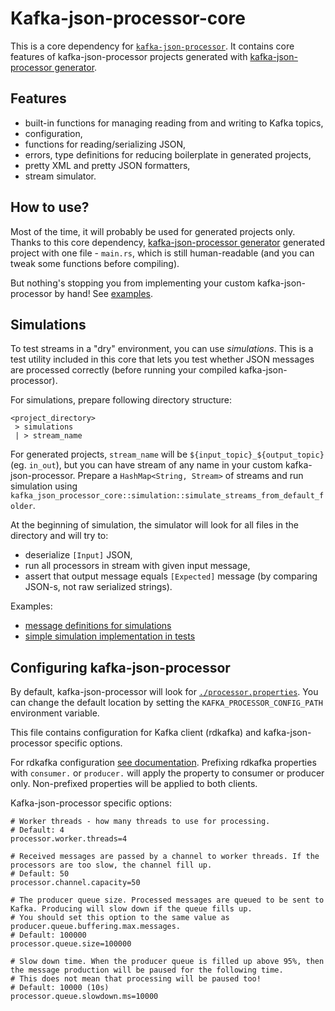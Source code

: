 # Kafka-json-processor-core

This is a core dependency for [`kafka-json-processor`](../README.md). 
It contains core features of kafka-json-processor projects generated with [kafka-json-processor generator](../kjp-generator).

## Features

* built-in functions for managing reading from and writing to Kafka topics,
* configuration,
* functions for reading/serializing JSON,
* errors, type definitions for reducing boilerplate in generated projects,
* pretty XML and pretty JSON formatters,
* stream simulator.

## How to use?

Most of the time, it will probably be used for generated projects only.
Thanks to this core dependency, [kafka-json-processor generator](../kjp-generator) generated project with one file - `main.rs`, which is still human-readable (and you can tweak some functions before compiling).

But nothing's stopping you from implementing your custom kafka-json-processor by hand! See [examples](./examples).

## Simulations

To test streams in a "dry" environment, you can use *simulations*. 
This is a test utility included in this core that lets you test whether JSON messages are processed correctly (before running your compiled kafka-json-processor).

For simulations, prepare following directory structure:

```text
<project_directory>
 > simulations
 | > stream_name
```

For generated projects, `stream_name` will be `${input_topic}_${output_topic}` (eg. `in_out`), but you can have stream of any name in your custom kafka-json-processor.
Prepare a `HashMap<String, Stream>` of streams and run simulation using `kafka_json_processor_core::simulation::simulate_streams_from_default_folder`.

At the beginning of simulation, the simulator will look for all files in the directory and will try to:
* deserialize `[Input]` JSON,
* run all processors in stream with given input message,
* assert that output message equals `[Expected]` message (by comparing JSON-s, not raw serialized strings).

Examples:
* [message definitions for simulations](../simulations)
* [simple simulation implementation in tests](examples/simple.rs)

## Configuring kafka-json-processor

By default, kafka-json-processor will look for [`./processor.properties`](../processor.properties). 
You can change the default location by setting the `KAFKA_PROCESSOR_CONFIG_PATH` environment variable.

This file contains configuration for Kafka client (rdkafka) and kafka-json-processor specific options.

For rdkafka configuration [see documentation](https://docs.confluent.io/5.5.0/clients/librdkafka/md_CONFIGURATION.html).
Prefixing rdkafka properties with `consumer.` or `producer.` will apply the property to consumer or producer only.
Non-prefixed properties will be applied to both clients.

Kafka-json-processor specific options:

```properties
# Worker threads - how many threads to use for processing.
# Default: 4
processor.worker.threads=4

# Received messages are passed by a channel to worker threads. If the processors are too slow, the channel fill up.
# Default: 50
processor.channel.capacity=50

# The producer queue size. Processed messages are queued to be sent to Kafka. Producing will slow down if the queue fills up.
# You should set this option to the same value as producer.queue.buffering.max.messages.
# Default: 100000
processor.queue.size=100000

# Slow down time. When the producer queue is filled up above 95%, then the message production will be paused for the following time.
# This does not mean that processing will be paused too!
# Default: 10000 (10s)
processor.queue.slowdown.ms=10000
```